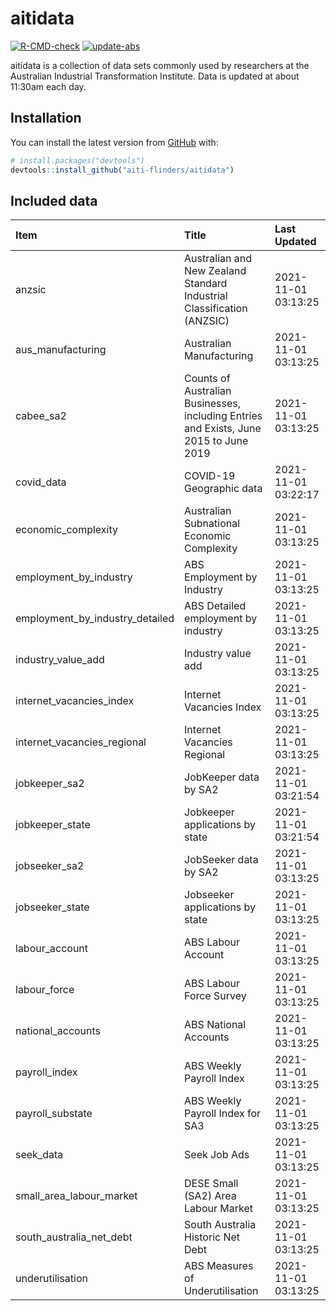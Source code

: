 
<!-- README.md is generated from README.Rmd. Please edit that file -->

# aitidata

<!-- badges: start -->

[![R-CMD-check](https://github.com/aiti-flinders/aitidata/actions/workflows/R-CMD-check.yaml/badge.svg)](https://github.com/aiti-flinders/aitidata/actions/workflows/R-CMD-check.yaml)
[![update-abs](https://github.com/aiti-flinders/aitidata/workflows/update-abs/badge.svg)](https://github.com/aiti-flinders/aitidata/actions)
<!-- badges: end -->

aitidata is a collection of data sets commonly used by researchers at
the Australian Industrial Transformation Institute. Data is updated at
about 11:30am each day.

## Installation

You can install the latest version from [GitHub](https://github.com/)
with:

``` r
# install.packages("devtools")
devtools::install_github("aiti-flinders/aitidata")
```

## Included data

| Item                               | Title                                                                                 | Last Updated        |
| :--------------------------------- | :------------------------------------------------------------------------------------ | :------------------ |
| anzsic                             | Australian and New Zealand Standard Industrial Classification (ANZSIC)                | 2021-11-01 03:13:25 |
| aus\_manufacturing                 | Australian Manufacturing                                                              | 2021-11-01 03:13:25 |
| cabee\_sa2                         | Counts of Australian Businesses, including Entries and Exists, June 2015 to June 2019 | 2021-11-01 03:13:25 |
| covid\_data                        | COVID-19 Geographic data                                                              | 2021-11-01 03:22:17 |
| economic\_complexity               | Australian Subnational Economic Complexity                                            | 2021-11-01 03:13:25 |
| employment\_by\_industry           | ABS Employment by Industry                                                            | 2021-11-01 03:13:25 |
| employment\_by\_industry\_detailed | ABS Detailed employment by industry                                                   | 2021-11-01 03:13:25 |
| industry\_value\_add               | Industry value add                                                                    | 2021-11-01 03:13:25 |
| internet\_vacancies\_index         | Internet Vacancies Index                                                              | 2021-11-01 03:13:25 |
| internet\_vacancies\_regional      | Internet Vacancies Regional                                                           | 2021-11-01 03:13:25 |
| jobkeeper\_sa2                     | JobKeeper data by SA2                                                                 | 2021-11-01 03:21:54 |
| jobkeeper\_state                   | Jobkeeper applications by state                                                       | 2021-11-01 03:21:54 |
| jobseeker\_sa2                     | JobSeeker data by SA2                                                                 | 2021-11-01 03:13:25 |
| jobseeker\_state                   | Jobseeker applications by state                                                       | 2021-11-01 03:13:25 |
| labour\_account                    | ABS Labour Account                                                                    | 2021-11-01 03:13:25 |
| labour\_force                      | ABS Labour Force Survey                                                               | 2021-11-01 03:13:25 |
| national\_accounts                 | ABS National Accounts                                                                 | 2021-11-01 03:13:25 |
| payroll\_index                     | ABS Weekly Payroll Index                                                              | 2021-11-01 03:13:25 |
| payroll\_substate                  | ABS Weekly Payroll Index for SA3                                                      | 2021-11-01 03:13:25 |
| seek\_data                         | Seek Job Ads                                                                          | 2021-11-01 03:13:25 |
| small\_area\_labour\_market        | DESE Small (SA2) Area Labour Market                                                   | 2021-11-01 03:13:25 |
| south\_australia\_net\_debt        | South Australia Historic Net Debt                                                     | 2021-11-01 03:13:25 |
| underutilisation                   | ABS Measures of Underutilisation                                                      | 2021-11-01 03:13:25 |
